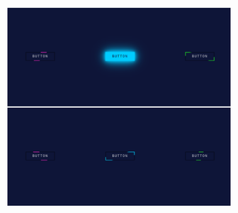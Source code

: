 ![Buttons collection](./assets/Screenshot%20from%202024-10-01%2023-39-49.png)
![Buttons collection](./assets/Screenshot%20from%202024-10-01%2023-39-56.png)
